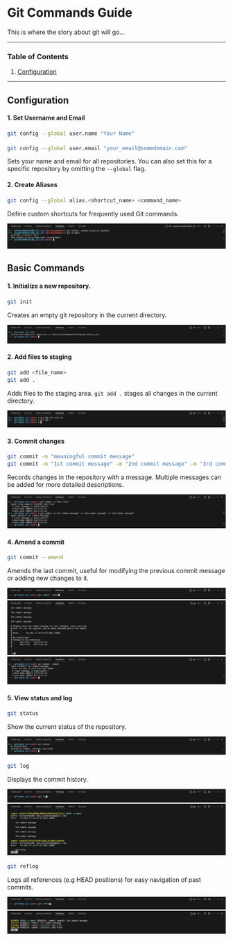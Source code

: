 # Git Commands Guide

This is where the story about git will go...

---

### Table of Contents

1. [Configuration](#configuration)

---

## Configuration

#### 1. Set Username and Email

```bash
git config --global user.name "Your Name"

git config --global user.email "your_email@somedomain.com"
```

Sets your name and email for all repositories. You can also set this for a specific repository by omitting the `--global` flag.

#### 2. Create Aliases

```bash
git config --global alias.<shortcut_name> <command_name>
```

Define custom shortcuts for frequently used Git commands.

![git alias](screenshots/git-alias.png)

## Basic Commands

#### 1. Initialize a new repository.

```bash
git init
```

Creates an empty git repository in the current directory.

![git init](screenshots/git-init.png)

#### 2. Add files to staging

```bash
git add <file_name>
git add .
```

Adds files to the staging area. `git add .` stages all changes in the current directory.

![git add](screenshots/git-add.png)

#### 3. Commit changes

```bash
git commit -m "meaningful commit message"
git commit -m "1st commit message" -m "2nd commit message" -m "3rd commit message"
```

Records changes in the repository with a message. Multiple messages can be added for more detailed descriptions.

![git commit](screenshots/git-commit.png)

#### 4. Amend a commit

```bash
git commit --amend
```

Amends the last commit, useful for modifying the previous commit message or adding new changes to it.

![git amend](screenshots/git-amend-1.png)
![git amend](screenshots/git-amend-2.png)
![git amend](screenshots/git-amend-3.png)

#### 5. View status and log

```bash
git status
```

Show the current status of the repository.

![git status](screenshots/git-status.png)

```bash
git log
```

Displays the commit history.

![git log](screenshots/git-log-1.png)
![git log](screenshots/git-log-2.png)

```bash
git reflog
```

Logs all references (e.g HEAD positions) for easy navigation of past commits.

![git reflog](screenshots/git-reflog-1.png)
![git reflog](screenshots/git-ref-log-2.png)
